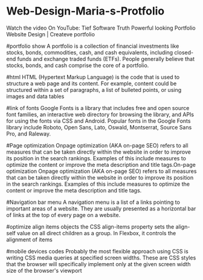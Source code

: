 # Web-Design-Maria-s-Protfolio
Watch the video On YouTube: Tief Software Truth
Powerful looking Portfolio Website Design | Createve portfolio 

#portfolio show
A portfolio is a collection of financial investments like stocks, bonds, commodities, cash, and cash equivalents, including closed-end funds and exchange traded funds (ETFs). People generally believe that stocks, bonds, and cash comprise the core of a portfolio.

#html
HTML (Hypertext Markup Language) is the code that is used to structure a web page and its content. For example, content could be structured within a set of paragraphs, a list of bulleted points, or using images and data tables

#link of fonts
Google Fonts is a library that includes free and open source font families, an interactive web directory for browsing the library, and APIs for using the fonts via CSS and Android. Popular fonts in the Google Fonts library include Roboto, Open Sans, Lato, Oswald, Montserrat, Source Sans Pro, and Raleway.

#Page optimization
Onpage optimization (AKA on-page SEO) refers to all measures that can be taken directly within the website in order to improve its position in the search rankings. Examples of this include measures to optimize the content or improve the meta description and title tags.On-page optimization
Onpage optimization (AKA on-page SEO) refers to all measures that can be taken directly within the website in order to improve its position in the search rankings. Examples of this include measures to optimize the content or improve the meta description and title tags.

#Navigation bar menu
A navigation menu is a list of a links pointing to important areas of a website. They are usually presented as a horizontal bar of links at the top of every page on a website.

#optimize align items objects
the CSS align-items property sets the align-self value on all direct children as a group. In Flexbox, it controls the alignment of items

#mobile devices codes
Probably the most flexible approach using CSS is writing CSS media queries at specified screen widths. These are CSS styles that the browser will specifically implement only at the given screen width size of the browser's viewport
